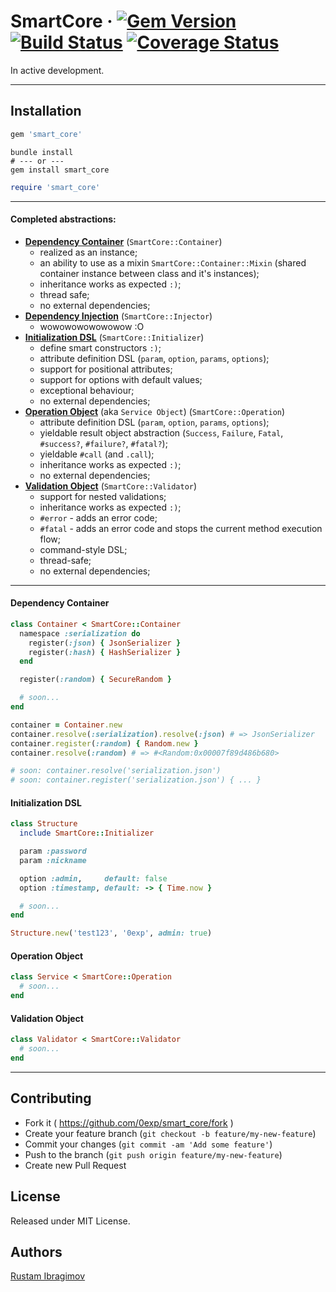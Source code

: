 # SmartCore &middot; [![Gem Version](https://badge.fury.io/rb/smart_core.svg)](https://badge.fury.io/rb/smart_core) [![Build Status](https://travis-ci.org/0exp/smart_core.svg?branch=master)](https://travis-ci.org/0exp/smart_core) [![Coverage Status](https://coveralls.io/repos/github/0exp/smart_core/badge.svg?branch=master)](https://coveralls.io/github/0exp/smart_core?branch=master)

In active development.

---

## Installation

```ruby
gem 'smart_core'
```

```shell
bundle install
# --- or ---
gem install smart_core
```

```ruby
require 'smart_core'
```

---

#### Completed abstractions:

- [**Dependency Container**](#dependency-container) (`SmartCore::Container`)
  - realized as an instance;
  - an ability to use as a mixin `SmartCore::Container::Mixin` (shared container instance between class and it's instances);
  - inheritance works as expected `:)`;
  - thread safe;
  - no external dependencies;
- [**Dependency Injection**](#dependency-injection) (`SmartCore::Injector`)
  - wowowowowowowow :O
- [**Initialization DSL**](#initialization-dsl) (`SmartCore::Initializer`)
  - define smart constructors `:)`;
  - attribute definition DSL (`param`, `option`, `params`, `options`);
  - support for positional attributes;
  - support for options with default values;
  - exceptional behaviour;
  - no external dependencies;
- [**Operation Object**](#operation-object) (aka `Service Object`) (`SmartCore::Operation`)
  - attribute definition DSL (`param`, `option`, `params`, `options`);
  - yieldable result object abstraction (`Success`, `Failure`, `Fatal`, `#success?`, `#failure?`, `#fatal?`);
  - yieldable `#call` (and `.call`);
  - inheritance works as expected `:)`;
  - no external dependencies;
- [**Validation Object**](#validation-object) (`SmartCore::Validator`)
  - support for nested validations;
  - inheritance works as expected `:)`;
  - `#error` - adds an error code;
  - `#fatal` - adds an error code and stops the current method execution flow;
  - command-style DSL;
  - thread-safe;
  - no external dependencies;

---

#### Dependency Container

```ruby
class Container < SmartCore::Container
  namespace :serialization do
    register(:json) { JsonSerializer }
    register(:hash) { HashSerializer }
  end

  register(:random) { SecureRandom }

  # soon...
end

container = Container.new
container.resolve(:serialization).resolve(:json) # => JsonSerializer
container.register(:random) { Random.new }
container.resolve(:random) # => #<Random:0x00007f89d486b680>

# soon: container.resolve('serialization.json')
# soon: container.register('serialization.json') { ... }
```

#### Initialization DSL

```ruby
class Structure
  include SmartCore::Initializer

  param :password
  param :nickname

  option :admin,     default: false
  option :timestamp, default: -> { Time.now }

  # soon...
end

Structure.new('test123', '0exp', admin: true)
```

#### Operation Object

```ruby
class Service < SmartCore::Operation
  # soon...
end
```

#### Validation Object

```ruby
class Validator < SmartCore::Validator
  # soon...
end
```

---

## Contributing

- Fork it ( https://github.com/0exp/smart_core/fork )
- Create your feature branch (`git checkout -b feature/my-new-feature`)
- Commit your changes (`git commit -am 'Add some feature'`)
- Push to the branch (`git push origin feature/my-new-feature`)
- Create new Pull Request

## License

Released under MIT License.

## Authors

[Rustam Ibragimov](https://github.com/0exp)
